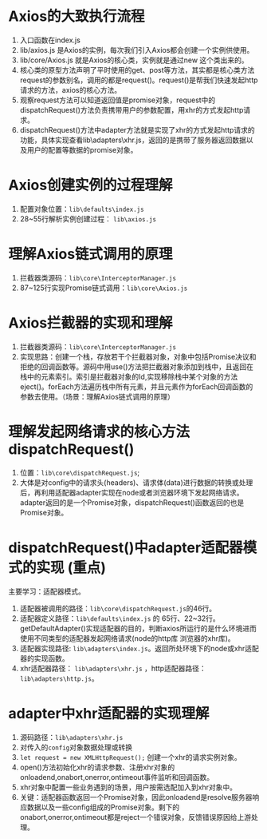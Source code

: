 # Axios的大致执行流程
1. 入口函数在index.js
2. lib/axios.js 是Axios的实例，每次我们引入Axios都会创建一个实例供使用。
3. lib/core/Axios.js 就是Axios的核心类，实例就是通过new 这个类出来的。
4. 核心类的原型方法声明了平时使用的get、post等方法，其实都是核心类方法request的参数别名，调用的都是request()。request()是帮我们快速发起http请求的方法，axios的核心方法。
5. 观察request方法可以知道返回值是promise对象，request中的dispatchRequest()方法负责携带用户的参数配置，用xhr的方式发起http请求。
6. dispatchRequest()方法中adapter方法就是实现了xhr的方式发起http请求的功能，具体实现查看lib\adapters\xhr.js，返回的是携带了服务器返回数据以及用户的配置等数据的promise对象。
# Axios创建实例的过程理解
1. 配置对象位置：`lib\defaults\index.js`
2. 28~55行解析实例创建过程： `lib\axios.js`
# 理解Axios链式调用的原理
1. 拦截器类源码：`lib\core\InterceptorManager.js`
2. 87~125行实现Promise链式调用：`lib\core\Axios.js`
# Axios拦截器的实现和理解
1. 拦截器类源码：`lib\core\InterceptorManager.js`
2. 实现思路：创建一个栈，存放若干个拦截器对象，对象中包括Promise决议和拒绝的回调函数等。源码中用use()方法把拦截器对象添加到栈中，且返回在栈中的元素索引。索引是拦截器对象的Id,实现移除栈中某个对象的方法eject()。forEach方法遍历栈中所有元素，并且元素作为forEach回调函数的参数去使用。（场景：理解Axios链式调用的原理）
# 理解发起网络请求的核心方法dispatchRequest()
1. 位置：`lib\core\dispatchRequest.js`;
2. 大体是对config中的请求头(headers)、请求体(data)进行数据的转换或处理后，再利用适配器adapter实现在node或者浏览器环境下发起网络请求。adapter返回的是一个Promise对象，dispatchRequest()函数返回的也是Promise对象。
# dispatchRequest()中adapter适配器模式的实现 (重点)
主要学习：适配器模式。
1. 适配器被调用的路径：`lib\core\dispatchRequest.js`的46行。
2. 适配器定义路径：`lib\defaults\index.js` 的 65行、22~32行。getDefaultAdapter()实现适配器的目的，判断axios所运行的是什么环境进而使用不同类型的适配器发起网络请求(node的http库 浏览器的xhr库)。
3. 适配器实现路径: `lib\adapters\index.js`。返回所处环境下的node或xhr适配器的实现函数。
4. xhr适配器路径： `lib\adapters\xhr.js` ，http适配器路径：`lib\adapters\http.js`。
# adapter中xhr适配器的实现理解
1. 源码路径：`lib\adapters\xhr.js`
2. 对传入的`config`对象数据处理或转换
3. `let request = new XMLHttpRequest();` 创建一个xhr的请求实例对象。
4. open()方法初始化xhr的请求参数、注册xhr对象的onloadend,onabort,onerror,ontimeout事件监听和回调函数。
5. xhr对象中配置一些业务遇到的场景，用户按需选配加入到xhr对象中。
6. 关键：适配器函数返回一个Promise对象，因此onloadend是resolve服务器响应数据以及一些config组成的Promise对象。剩下的
onabort,onerror,ontimeout都是reject一个错误对象，反馈错误原因给上游处理。
